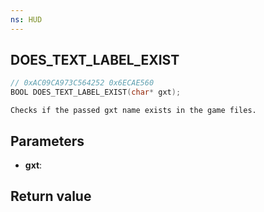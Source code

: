 ```yaml
---
ns: HUD
---
```

## DOES_TEXT_LABEL_EXIST

```c
// 0xAC09CA973C564252 0x6ECAE560
BOOL DOES_TEXT_LABEL_EXIST(char* gxt);
```

```
Checks if the passed gxt name exists in the game files.  
```

## Parameters
* **gxt**: 

## Return value
